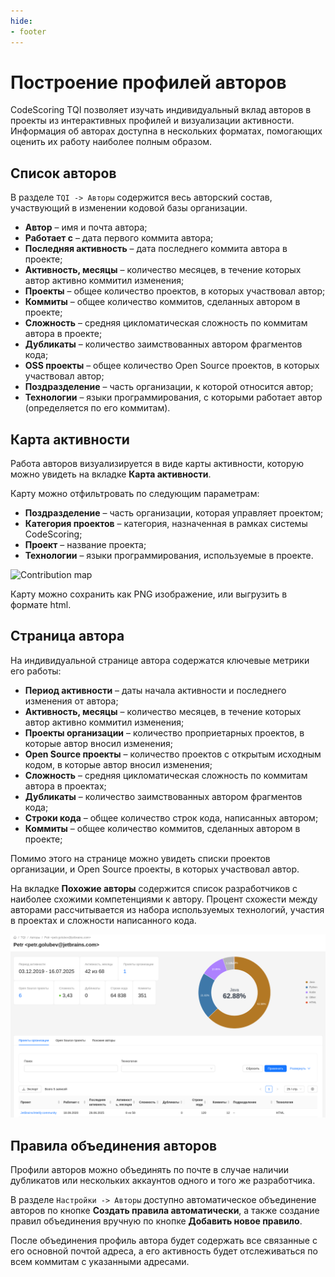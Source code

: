 ```yaml
---
hide:
- footer
---
```

# Построение профилей авторов

CodeScoring TQI позволяет изучать индивидуальный вклад авторов в проекты из интерактивных профилей и визуализации активности. Информация об авторах доступна в нескольких форматах, помогающих оценить их работу наиболее полным образом.

## Список авторов

В разделе `TQI -> Авторы` содержится весь авторский состав, участвующий в изменении кодовой базы организации.

- **Автор** – имя и почта автора;  
- **Работает с** – дата первого коммита автора;  
- **Последняя активность** – дата последнего коммита автора в проекте;  
- **Активность, месяцы** – количество месяцев, в течение которых автор активно коммитил изменения;  
- **Проекты** – общее количество проектов, в которых участвовал автор;
- **Коммиты** – общее количество коммитов, сделанных автором в проекте;  
- **Сложность** – средняя цикломатическая сложность по коммитам автора в проекте;  
- **Дубликаты** – количество заимствованных автором фрагментов кода;  
- **OSS проекты** – общее количество Open Source проектов, в которых участвовал автор;
- **Поздразделение** – часть организации, к которой относится автор;
- **Технологии** – языки программирования, с которыми работает автор (определяется по его коммитам).  

## Карта активности

Работа авторов визуализируется в виде карты активности, которую можно увидеть на вкладке **Карта активности**.

Карту можно отфильтровать по следующим параметрам:

- **Поздразделение** – часть организации, которая управляет проектом;
- **Категория проектов** – категория, назначенная в рамках системы CodeScoring;
- **Проект** – название проекта;
- **Технологии** – языки программирования, используемые в проекте.

![Contribution map](/assets/img/tqi/contribution-map.png)

Карту можно сохранить как PNG изображение, или выгрузить в формате html.

## Страница автора

На индивидуальной странице автора содержатся ключевые метрики его работы:

- **Период активности** – даты начала активности и последнего изменения от автора;
- **Активность, месяцы** – количество месяцев, в течение которых автор активно коммитил изменения;  
- **Проекты организации** – количество проприетарных проектов, в которые автор вносил изменения;
- **Open Source проекты** – количество проектов с открытым исходным кодом, в которые автор вносил изменения;
- **Сложность** – средняя цикломатическая сложность по коммитам автора в проектах;  
- **Дубликаты** – количество заимствованных автором фрагментов кода; 
- **Строки кода** – общее количество строк кода, написанных автором;
- **Коммиты** – общее количество коммитов, сделанных автором в проекте;  

Помимо этого на странице можно увидеть списки проектов организации, и Open Source проекты, в которых участвовал автор.

На вкладке **Похожие авторы** содержится список разработчиков с наиболее схожими компетенциями к автору. Процент схожести между авторами рассчитывается из набора используемых технологий, участия в проектах и сложности написанного кода.

![Author](/assets/img/tqi/tqi-author.png)

## Правила объединения авторов

Профили авторов можно объединять по почте в случае наличии дубликатов или нескольких аккаунтов одного и того же разработчика.

В разделе `Настройки -> Авторы` доступно автоматическое объединение авторов по кнопке **Создать правила автоматически**, а также создание правил объединения вручную по кнопке **Добавить новое правило**.

После объединения профиль автора будет содержать все связанные с его основной почтой адреса, а его активность будет отслеживаться по всем коммитам с указанными адресами.

